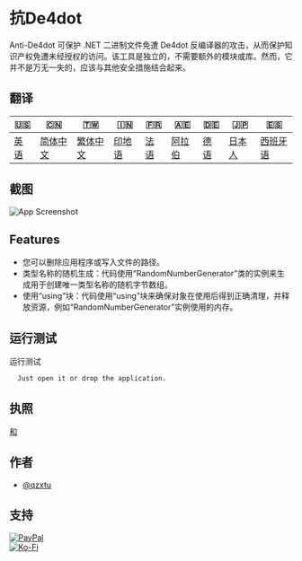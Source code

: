 # 抗De4dot

Anti-De4dot 可保护 .NET 二进制文件免遭 De4dot 反编译器的攻击，从而保护知识产权免遭未经授权的访问。该工具是独立的，不需要额外的模块或库。然而，它并不是万无一失的，应该与其他安全措施结合起来。

## 翻译

| 🇺🇸            | 🇨🇳                    | 🇹🇼                    | 🇮🇳                | 🇫🇷               | 🇦🇪                | 🇩🇪               | 🇯🇵                | 🇪🇸                 |
| --------------- | ----------------------- | ----------------------- | ------------------- | ------------------ | ------------------- | ------------------ | ------------------- | -------------------- |
| [英语](README.md) | [简体中文](README.zh-CN.md) | [繁体中文](README.zh-TW.md) | [印地语](README.hi.md) | [法语](README.fr.md) | [阿拉伯](README.ar.md) | [德语](README.de.md) | [日本人](README.ja.md) | [西班牙语](README.es.md) |

## 截图

![App Screenshot](https://cdn.discordapp.com/attachments/1008195045960204349/1097785288748699648/New_Website_Blue_Mockup_Instagram_-_Laptop.png)

## Features

-   您可以删除应用程序或写入文件的路径。
-   类型名称的随机生成：代码使用“RandomNumberGenerator”类的实例来生成用于创建唯一类型名称的随机字节数组。
-   使用“using”块：代码使用“using”块来确保对象在使用后得到正确清理，并释放资源，例如“RandomNumberGenerator”实例使用的内存。

## 运行测试

运行测试

```text
  Just open it or drop the application.
```

## 执照

[和](https://choosealicense.com/licenses/mit/)

## 作者

-   [@qzxtu](https://www.github.com/qzxtu)

## 支持

[![PayPal](https://img.shields.io/badge/PayPal-00457C?style=for-the-badge&logo=paypal&logoColor=white)](https://paypal.me/nova355killer)  
[![Ko-Fi](https://img.shields.io/badge/kofi-00457C?style=for-the-badge&logo=ko-fi&logoColor=white)](https://ko-fi.com/nova355)
